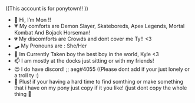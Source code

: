 ((This account is for ponytown!! ))
- 🐸 Hi, I’m Mon !!
- 💗 My comforts are Demon Slayer, Skateboreds, Apex Legends, Mortal Kombat And Bojack Horseman!
- 💔 My discomforts are Crowds and dont cover me Ty!! <3
- 🛹 My Pronouns are : She/Her 
- 💞️ Im Currently Taken boy the best boy in the world, Kyle <3
- 📫 I am mostly at the docks just sitting or with my friends! 
- 😍 I do have discord! ;; aeg#4055 ((Please dont add if your just lonely or a troll ty :) 
- 🖤 Plus! if your having a hard time to find somthing or make something that i have on my pony just copy if it you like! (just dont copy the whole thing 😤

